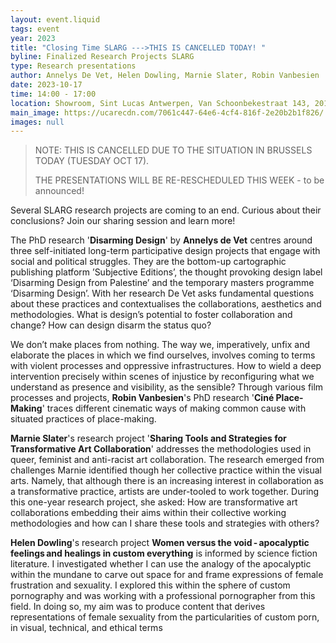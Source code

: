 ```yaml
---
layout: event.liquid
tags: event
year: 2023
title: "Closing Time SLARG --->THIS IS CANCELLED TODAY! "
byline: Finalized Research Projects SLARG
type: Research presentations
author: Annelys De Vet, Helen Dowling, Marnie Slater, Robin Vanbesien
date: 2023-10-17
time: 14:00 - 17:00
location: Showroom, Sint Lucas Antwerpen, Van Schoonbekestraat 143, 2018 Antwerpen
main_image: https://ucarecdn.com/7061c447-64e6-4cf4-816f-2e20b2b1f826/
images: null
---
```

> NOTE: THIS IS CANCELLED DUE TO THE SITUATION IN BRUSSELS TODAY (TUESDAY OCT 17). 
>
> THE PRESENTATIONS WILL BE RE-RESCHEDULED THIS WEEK - to be announced!



Several SLARG research projects are coming to an end. Curious about their conclusions? Join our sharing session and learn more! 

The PhD research '**Disarming Design**' by **Annelys de Vet** centres around three self-initiated long-term participative design projects that engage with social and political struggles. They are the bottom-up cartographic publishing platform ’Subjective Editions’, the thought provoking design label ‘Disarming Design from Palestine’ and the temporary masters programme ‘Disarming Design’. With her research De Vet asks fundamental questions about these practices and contextualises the collaborations, aesthetics and methodologies. What is design’s potential to foster collaboration and change? How can design disarm the status quo?

We don’t make places from nothing. The way we, imperatively, unfix and elaborate the places in which we find ourselves, involves coming to terms with violent processes and oppressive infrastructures. How to wield a deep intervention precisely within scenes of injustice by reconfiguring what we understand as presence and visibility, as the sensible? Through various film processes and projects, **Robin Vanbesien**'s PhD research '**Ciné Place-Making**' traces different cinematic ways of making common cause with situated practices of place-making.

**Marnie Slater**'s research project '**Sharing Tools and Strategies for Transformative Art Collaboration**' addresses the methodologies used in queer, feminist and anti-racist art collaboration. The research emerged from challenges Marnie identified though her collective practice within the visual arts. Namely, that although there is an increasing interest in collaboration as a transformative practice, artists are under-tooled to work together. During this one-year research project, she asked: How are transformative art collaborations embedding their aims within their collective working methodologies and how can I share these tools and strategies with others?

**Helen Dowling**'s research project **Women versus the void - apocalyptic feelings and healings in custom everything**  is informed by science fiction literature. I investigated whether I can use the analogy of the apocalyptic within the mundane to carve out space for and frame expressions of female frustration and sexuality. I explored this within the sphere of custom pornography and was working with a professional pornographer from this field. In doing so, my aim was to produce content that derives representations of female sexuality from the particularities of custom porn, in visual, technical, and ethical terms